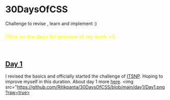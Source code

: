 # 30DaysOfCSS
Challenge to revise , learn and implement :)
<br>
### <span style="color : yellow; font-weight : 550;">Click on the days for preview of my work <3</span>
<br>


## <a href="https://ritikpanta.github.io/30DaysOfCSS/day1/" target="_blank">Day 1</a>
I revised the basics and officially started the challenge of <a href="https://clg.askmitra.com/">ITSNP</a>. Hoping to improve myself in this duration.
About day 1 more <a href="https://github.com/Ritikpanta/30DaysOfCSS/tree/main/day1">here</a>.
<a href="https://github.com/Ritikpanta/30DaysOfCSS/blob/main/day1/Screen%20Shot%202022-09-22%20at%209.51.20%20PM.png?raw=true"></a>
<img src="https://github.com/Ritikpanta/30DaysOfCSS/blob/main/day1/Day1.png?raw=true>
##
 

